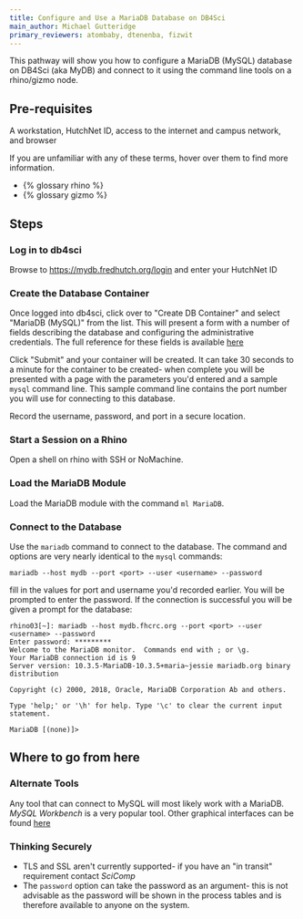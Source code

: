 ```yaml
---
title: Configure and Use a MariaDB Database on DB4Sci
main_author: Michael Gutteridge
primary_reviewers: atombaby, dtenenba, fizwit
---
```


This pathway will show you how to configure a MariaDB (MySQL) database on DB4Sci (aka MyDB) and connect to it using the command line tools on a rhino/gizmo node.

## Pre-requisites
A workstation, HutchNet ID, access to the internet and campus network, and browser

If you are unfamiliar with any of these terms, hover over them to find more information.
 - {% glossary rhino %}
 - {% glossary gizmo %}

## Steps

### Log in to db4sci

Browse to https://mydb.fredhutch.org/login and enter your HutchNet ID

### Create the Database Container

Once logged into db4sci, click over to "Create DB Container" and select "MariaDB (MySQL)" from the list.  This will present a form with a number of fields describing the database and configuring the administrative credentials.  The full reference for these fields is available [here](/scicomputing/store_db4sci/#common-fields)

Click "Submit" and your container will be created.  It can take 30 seconds to a minute for the container to be created- when complete you will be presented with a page with the parameters you'd entered and a sample `mysql` command line.  This sample command line contains the port number you will use for connecting to this database.

Record the username, password, and port in a secure location.

### Start a Session on a Rhino

Open a shell on rhino with SSH or NoMachine.

### Load the MariaDB Module

Load the MariaDB module with the command `ml MariaDB`.

### Connect to the Database

Use the `mariadb` command to connect to the database.  The command and options are very nearly identical to the `mysql` commands:

```
mariadb --host mydb --port <port> --user <username> --password
```
fill in the values for port and username you'd recorded earlier.  You will be prompted to enter the password.  If the connection is successful you will be given a prompt for the database:

```
rhino03[~]: mariadb --host mydb.fhcrc.org --port <port> --user <username> --password
Enter password: *********
Welcome to the MariaDB monitor.  Commands end with ; or \g.
Your MariaDB connection id is 9
Server version: 10.3.5-MariaDB-10.3.5+maria~jessie mariadb.org binary distribution

Copyright (c) 2000, 2018, Oracle, MariaDB Corporation Ab and others.

Type 'help;' or '\h' for help. Type '\c' to clear the current input statement.

MariaDB [(none)]>
```

## Where to go from here

### Alternate Tools

Any tool that can connect to MySQL will most likely work with a MariaDB.  _MySQL Workbench_ is a very popular tool.  Other graphical interfaces can be found [here](https://mariadb.com/kb/en/graphical-and-enhanced-clients/)

### Thinking Securely

 - TLS and SSL aren't currently supported- if you have an "in transit" requirement contact _SciComp_
 - The `password` option can take the password as an argument- this is not advisable as the password will be shown in the process tables and is therefore available to anyone on the system.

